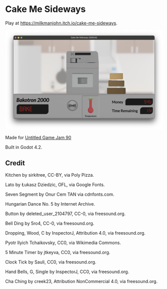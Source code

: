 # Cake Me Sideways

Play at https://milkmanjohn.itch.io/cake-me-sideways.

![screenshot](screenshot.png)

Made for [Untitled Game Jam 90](https://itch.io/jam/untitled-game-jam-90)

Built in Godot 4.2.

## Credit

Kitchen by sirkitree, CC-BY, via Poly Pizza.

Lato by Łukasz Dziedzic, OFL, via Google Fonts.

Seven Segment by Onur Cem TAN via cdnfonts.com.

Hungarian Dance No. 5 by Internet Archive.

Button by deleted\_user\_2104797, CC-0, via freesound.org.

Bell Ding by 5ro4, CC-0, via freesound.org.

Dropping, Wood, C by InspectorJ, Attribution 4.0, via freesound.org.

Pyotr Ilyich Tchaikovsky, CC0, via Wikimedia Commons.

5 Minute Timer by jtkeyva, CC0, via freesound.org.

Clock Tick by Sauli, CC0, via freesound.org.

Hand Bells, G, Single by InspectorJ, CC0, via freesound.org.

Cha Ching by creek23, Attribution NonCommercial 4.0, via freesound.org.
